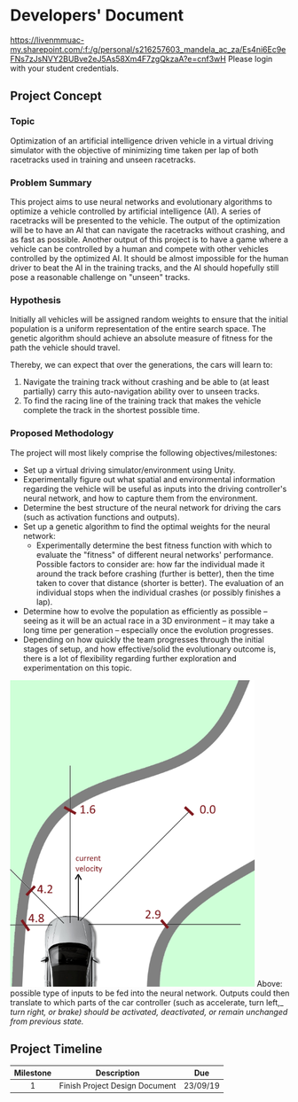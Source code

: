 ﻿# Developers' Document

https://livenmmuac-my.sharepoint.com/:f:/g/personal/s216257603_mandela_ac_za/Es4ni6Ec9eFNs7zJsNVY2BUBve2eJ5As58Xm4F7zgQkzaA?e=cnf3wH
Please login with your student credentials.

## Project Concept

### Topic

Optimization of an artificial intelligence driven vehicle in a virtual driving simulator with the objective of minimizing time taken per lap of both racetracks used in training and unseen racetracks.

### Problem Summary

This project aims to use neural networks and evolutionary algorithms to optimize a vehicle controlled by artificial intelligence (AI). A series of racetracks will be presented to the vehicle. The output of the optimization will be to have an AI that can navigate the racetracks without crashing, and as fast as possible. Another output of this project is to have a game where a vehicle can be controlled by a human and compete with other vehicles controlled by the optimized AI. It should be almost impossible for the human driver to beat the AI in the training tracks, and the AI should hopefully still pose a reasonable challenge on &quot;unseen&quot; tracks.

### Hypothesis

Initially all vehicles will be assigned random weights to ensure that the initial population is a uniform representation of the entire search space. The genetic algorithm should achieve an absolute measure of fitness for the path the vehicle should travel.

Thereby, we can expect that over the generations, the cars will learn to:

1. Navigate the training track without crashing and be able to (at least partially) carry this auto-navigation ability over to unseen tracks.
2. To find the racing line of the training track that makes the vehicle complete the track in the shortest possible time.

### Proposed Methodology

The project will most likely comprise the following objectives/milestones:

- Set up a virtual driving simulator/environment using Unity.
- Experimentally figure out what spatial and environmental information regarding the vehicle will be useful as inputs into the driving controller&#39;s neural network, and how to capture them from the environment.
- Determine the best structure of the neural network for driving the cars (such as activation functions and outputs).
- Set up a genetic algorithm to find the optimal weights for the neural network:
  - Experimentally determine the best fitness function with which to evaluate the &quot;fitness&quot; of different neural networks&#39; performance. Possible factors to consider are: how far the individual made it around the track before crashing (further is better), then the time taken to cover that distance (shorter is better). The evaluation of an individual stops when the individual crashes (or possibly finishes a lap).
- Determine how to evolve the population as efficiently as possible – seeing as it will be an actual race in a 3D environment – it may take a long time per generation – especially once the evolution progresses.
- Depending on how quickly the team progresses through the initial stages of setup, and how effective/solid the evolutionary outcome is, there is a lot of flexibility regarding further exploration and experimentation on this topic.
 
 ![Alt](HiddenFiles/CarImage.png)
Above: possible type of inputs to be fed into the neural network. Outputs could then translate to which parts of the car controller (such as accelerate, turn left,_ _turn right, or brake)_ _should be activated, deactivated,_ _or_ _remain_ _unchanged from previous state._

## Project Timeline
|Milestone|Description|Due|
|:------------:|:-------------:|:---:|
|1|Finish Project Design Document|23/09/19|
